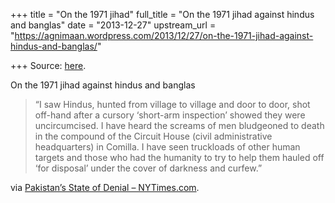 +++
title = "On the 1971 jihad"
full_title = "On the 1971 jihad against hindus and banglas"
date = "2013-12-27"
upstream_url = "https://agnimaan.wordpress.com/2013/12/27/on-the-1971-jihad-against-hindus-and-banglas/"

+++
Source: [here](https://agnimaan.wordpress.com/2013/12/27/on-the-1971-jihad-against-hindus-and-banglas/).

On the 1971 jihad against hindus and banglas

> “I saw Hindus, hunted from village to village and door to door, shot
> off-hand after a cursory ‘short-arm inspection’ showed they were
> uncircumcised. I have heard the screams of men bludgeoned to death in
> the compound of the Circuit House (civil administrative headquarters)
> in Comilla. I have seen truckloads of other human targets and those
> who had the humanity to try to help them hauled off ‘for disposal’
> under the cover of darkness and curfew.”

via [Pakistan’s State of Denial –
NYTimes.com](http://www.nytimes.com/2013/12/27/opinion/anam-pakistans-overdue-apology.html?adxnnl=1&smid=tw-share&adxnnlx=1388112256-Ow4WwdOb78JchDkXsTYv8g).

